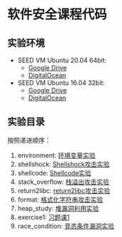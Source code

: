 # 软件安全课程代码

## 实验环境

- SEED VM Ubuntu 20.04 64bit:
  - [Google Drive](https://drive.google.com/file/d/138fqx0F8bThLm9ka8cnuxmrD6irtz_4m/view?usp=sharing)
  - [DigitalOcean](https://seed.nyc3.cdn.digitaloceanspaces.com/SEED-Ubuntu20.04.zip)
- SEED VM Ubuntu 16.04 32bit:
  - [Google Drive](https://drive.google.com/file/d/12l8OO3PXHjUsf9vfjkAf7-I6bsixvMUa/view?usp=sharing)
  - [DigitalOcean](https://seed.nyc3.cdn.digitaloceanspaces.com/SEEDUbuntu-16.04-32bit.zip)

## 实验目录

按照递进顺序：

1. environment: [环境变量实验](./environment/)
2. shellshock: [Shellshock攻击实验](./shellshock/)
3. shellcode: [Shellcode实验](./shellcode/)
4. stack_overflow: [栈溢出攻击实验](./stack_overflow/)
5. return2libc: [return2libc攻击实验](./return2libc/)
6. format: [格式化字符串攻击实验](./format/)
7. heap_study: [堆漏洞利用实验](./heap_study/)
8. exercise1: [习题课1](./exercise1/)
9. race_condition: [竞态条件漏洞实验](./race_condition/)